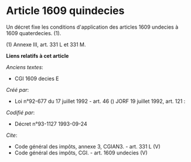 # Article 1609 quindecies

Un décret fixe les conditions d'application des articles 1609 undecies à 1609 quaterdecies. (1). 

(1) Annexe III, art. 331 L et 331 M.

**Liens relatifs à cet article**

_Anciens textes_:

  - CGI 1609 decies E

_Créé par_:

  - Loi n°92-677 du 17 juillet 1992 - art. 46 () JORF 19 juillet 1992, art. 121 :

_Codifié par_:

  - Décret n°93-1127 1993-09-24

_Cite_:

  - Code général des impôts, annexe 3, CGIAN3. - art. 331 L (V)
  - Code général des impôts, CGI. - art. 1609 undecies (V)
